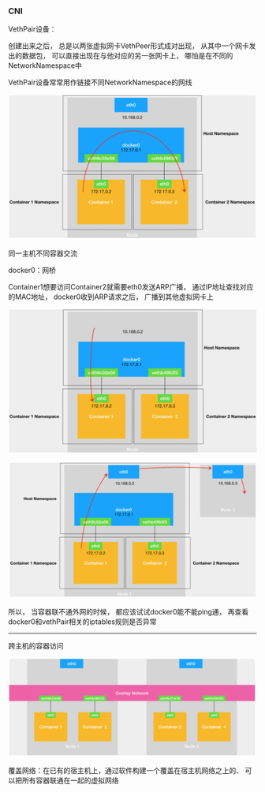 ### CNI



VethPair设备：

创建出来之后，
总是以两张虚拟网卡VethPeer形式成对出现，
从其中一个网卡发出的数据包，
可以直接出现在与他对应的另一张网卡上，
哪怕是在不同的NetworkNamespace中

VethPair设备常常用作链接不同NetworkNamespace的网线




![dockerNet](images/dockerNet.png)

同一主机不同容器交流

docker0：网桥

Container1想要访问Container2就需要eth0发送ARP广播，
通过IP地址查找对应的MAC地址，
docker0收到ARP请求之后，
广播到其他虚拟网卡上



![host2container](images/host2container.png)




![container2otherHost](images/container2otherHost.png)



所以，
当容器联不通外网的时候，
都应该试试docker0能不能ping通，
再查看docker0和vethPair相关的iptables规则是否异常

---

跨主机的容器访问

![overlay](images/overlay.png)

覆盖网络：在已有的宿主机上，通过软件构建一个覆盖在宿主机网络之上的、
可以把所有容器联通在一起的虚拟网络






















